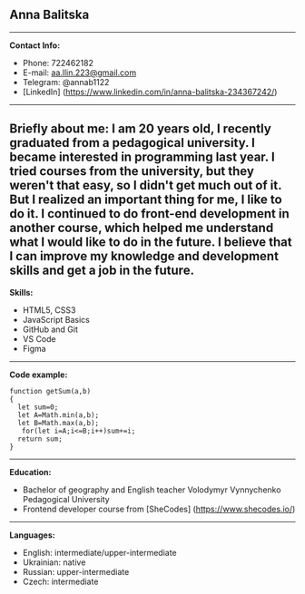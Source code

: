 ## Anna Balitska
---
**Contact Info:**
* Phone: 722462182
* E-mail: aa.llin.223@gmail.com
* Telegram: @annab1122
* [LinkedIn] (https://www.linkedin.com/in/anna-balitska-234367242/)
---
**Briefly about me:**
I am 20 years old, I recently graduated from a pedagogical university. I became interested in programming last year. I tried courses from the university, but they weren't that easy, so I didn't get much out of it. But I realized an important thing for me, I like to do it. I continued to do front-end development in another course, which helped me understand what I would like to do in the future. 
I believe that I can improve my knowledge and development skills and get a job in the future.
---
**Skills:**
* HTML5, CSS3
* JavaScript Basics
* GitHub and Git
* VS Code
* Figma
---
**Code example:**
``` 
function getSum(a,b)
{
  let sum=0;
  let A=Math.min(a,b);
  let B=Math.max(a,b);
   for(let i=A;i<=B;i++)sum+=i;
  return sum;
}
```
---
**Education:**
* Bachelor of geography and English teacher
Volodymyr Vynnychenko Pedagogical University
* Frontend developer course from [SheCodes] (https://www.shecodes.io/)
---
**Languages:**
* English: intermediate/upper-intermediate
* Ukrainian: native
* Russian: upper-intermediate
* Czech: intermediate

